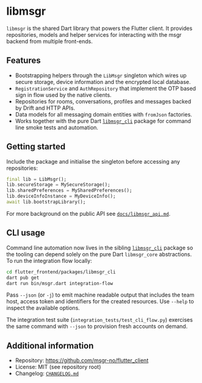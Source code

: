 # libmsgr

`libmsgr` is the shared Dart library that powers the Flutter client. It
provides repositories, models and helper services for interacting with the
msgr backend from multiple front-ends.

## Features

- Bootstrapping helpers through the `LibMsgr` singleton which wires up secure
  storage, device information and the encrypted local database.
- `RegistrationService` and `AuthRepository` that implement the OTP based sign
  in flow used by the native clients.
- Repositories for rooms, conversations, profiles and messages backed by Drift
  and HTTP APIs.
- Data models for all messaging domain entities with `fromJson` factories.
- Works together with the pure Dart [`libmsgr_cli`](../libmsgr_cli) package for
  command line smoke tests and automation.

## Getting started

Include the package and initialise the singleton before accessing any
repositories:

```dart
final lib = LibMsgr();
lib.secureStorage = MySecureStorage();
lib.sharedPreferences = MySharedPreferences();
lib.deviceInfoInstance = MyDeviceInfo();
await lib.bootstrapLibrary();
```

For more background on the public API see [`docs/libmsgr_api.md`](../../docs/libmsgr_api.md).

## CLI usage

Command line automation now lives in the sibling
[`libmsgr_cli`](../libmsgr_cli) package so the tooling can depend solely on the
pure Dart `libmsgr_core` abstractions. To run the integration flow locally:

```bash
cd flutter_frontend/packages/libmsgr_cli
dart pub get
dart run bin/msgr.dart integration-flow
```

Pass `--json` (or `-j`) to emit machine readable output that includes the team
host, access token and identifiers for the created resources. Use `--help` to
inspect the available options.

The integration test suite (`integration_tests/test_cli_flow.py`) exercises the
same command with `--json` to provision fresh accounts on demand.

## Additional information

- Repository: https://github.com/msgr-no/flutter_client
- License: MIT (see repository root)
- Changelog: [`CHANGELOG.md`](CHANGELOG.md)
